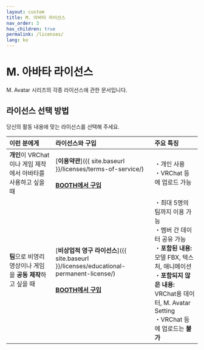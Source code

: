 ```yaml
---
layout: custom
title: M. 아바타 라이선스
nav_order: 3
has_children: true
permalink: /licenses/
lang: ko
---
```


# M. 아바타 라이선스

M. Avatar 시리즈의 각종 라이선스에 관한 문서입니다.

## 라이선스 선택 방법

당신의 활동 내용에 맞는 라이선스를 선택해 주세요.

| 이런 분에게 | 라이선스와 구입 | 주요 특징 |
| :--- | :--- | :--- |
| **개인**이 VRChat이나 게임 제작에서 아바타를 사용하고 싶을 때 | [**이용약관**]({{ site.baseurl }}/licenses/terms-of-service/)<br><br>[**BOOTH에서 구입**](https://booth.pm/ja/items/6504220) | ・개인 사용<br>・VRChat 등에 업로드 가능 |
| **팀**으로 비영리 영상이나 게임을 **공동 제작**하고 싶을 때 | [**비상업적 영구 라이선스**]({{ site.baseurl }}/licenses/educational-permanent-license/)<br><br>[**BOOTH에서 구입**](https://booth.pm/ja/items/6504220) | ・최대 5명의 팀까지 이용 가능<br>・멤버 간 데이터 공유 가능<br>・**포함된 내용:** 모델 FBX, 텍스처, 애니메이션<br>・**포함되지 않은 내용:** VRChat용 데이터, M. Avatar Setting<br>・VRChat 등에 업로드는 **불가** | 